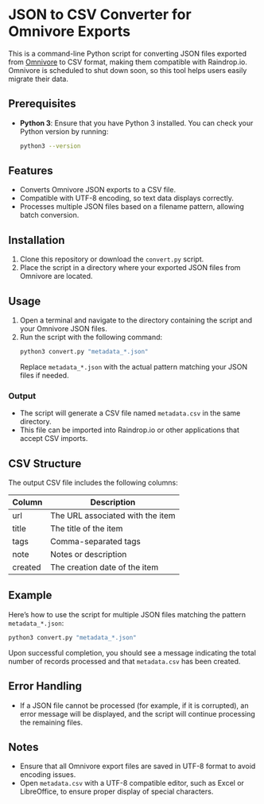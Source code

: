 # JSON to CSV Converter for Omnivore Exports

This is a command-line Python script for converting JSON files exported from [Omnivore](https://docs.omnivore.app/using/exporting.html) to CSV format, making them compatible with Raindrop.io. Omnivore is scheduled to shut down soon, so this tool helps users easily migrate their data.

## Prerequisites

- **Python 3**: Ensure that you have Python 3 installed. You can check your Python version by running:
  ```bash
  python3 --version
  ```

## Features

- Converts Omnivore JSON exports to a CSV file.
- Compatible with UTF-8 encoding, so text data displays correctly.
- Processes multiple JSON files based on a filename pattern, allowing batch conversion.

## Installation

1. Clone this repository or download the `convert.py` script.
2. Place the script in a directory where your exported JSON files from Omnivore are located.

## Usage

1. Open a terminal and navigate to the directory containing the script and your Omnivore JSON files.
2. Run the script with the following command:
   ```bash
   python3 convert.py "metadata_*.json"
   ```
   Replace `metadata_*.json` with the actual pattern matching your JSON files if needed.

### Output

- The script will generate a CSV file named `metadata.csv` in the same directory.
- This file can be imported into Raindrop.io or other applications that accept CSV imports.

## CSV Structure

The output CSV file includes the following columns:

| Column    | Description                       |
|-----------|-----------------------------------|
| url       | The URL associated with the item  |
| title     | The title of the item             |
| tags      | Comma-separated tags              |
| note      | Notes or description              |
| created   | The creation date of the item     |

## Example

Here’s how to use the script for multiple JSON files matching the pattern `metadata_*.json`:

```bash
python3 convert.py "metadata_*.json"
```

Upon successful completion, you should see a message indicating the total number of records processed and that `metadata.csv` has been created.

## Error Handling

- If a JSON file cannot be processed (for example, if it is corrupted), an error message will be displayed, and the script will continue processing the remaining files.

## Notes

- Ensure that all Omnivore export files are saved in UTF-8 format to avoid encoding issues.
- Open `metadata.csv` with a UTF-8 compatible editor, such as Excel or LibreOffice, to ensure proper display of special characters.

